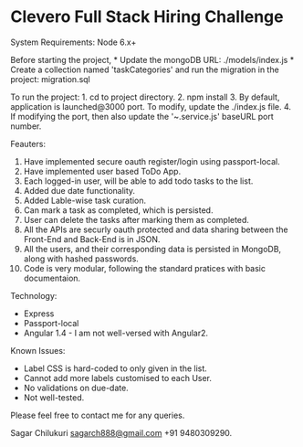# Clevero Full Stack Hiring Challenge

System Requirements: Node 6.x+

Before starting the project,
    * Update the mongoDB URL: ./models/index.js
    * Create a collection named 'taskCategories' and run the migration in the project: migration.sql

To run the project:
    1. cd to project directory.
    2. npm install
    3. By default, application is launched@3000 port. To modify, update the ./index.js file.
    4. If modifying the port, then also update the '~.service.js' baseURL port number.


Feauters:
1. Have implemented secure oauth register/login using passport-local.
2. Have implemented user based ToDo App.
3. Each logged-in user, will be able to add todo tasks to the list.
4. Added due date functionality.
5. Added Lable-wise task curation.
6. Can mark a task as completed, which is persisted.
7. User can delete the tasks after marking them as completed.
8. All the APIs are securly oauth protected and data sharing between the Front-End and Back-End is in JSON.
9. All the users, and their corresponding data is persisted in MongoDB, along with hashed passwords.
10. Code is very modular, following the standard pratices with basic documentaion.


Technology:
* Express
* Passport-local
* Angular 1.4 - I am not well-versed with Angular2.


Known Issues:
* Label CSS is hard-coded to only given in the list.
* Cannot add more labels customised to each User.
* No validations on due-date.
* Not well-tested.


Please feel free to contact me for any queries.

Sagar Chilukuri
sagarch888@gmail.com
+91 9480309290.
